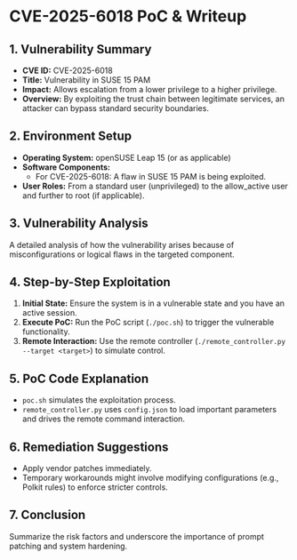 # CVE-2025-6018 PoC & Writeup

## 1. Vulnerability Summary
- **CVE ID:** CVE-2025-6018
- **Title:** Vulnerability in SUSE 15 PAM
- **Impact:** Allows escalation from a lower privilege to a higher privilege.
- **Overview:** By exploiting the trust chain between legitimate services, an attacker can bypass standard security boundaries.

## 2. Environment Setup
- **Operating System:** openSUSE Leap 15 (or as applicable)
- **Software Components:** 
   - For CVE-2025-6018: A flaw in SUSE 15 PAM is being exploited.
- **User Roles:** From a standard user (unprivileged) to the allow_active user and further to root (if applicable).

## 3. Vulnerability Analysis
A detailed analysis of how the vulnerability arises because of misconfigurations or logical flaws in the targeted component.

## 4. Step-by-Step Exploitation
1. **Initial State:** Ensure the system is in a vulnerable state and you have an active session.
2. **Execute PoC:** Run the PoC script (`./poc.sh`) to trigger the vulnerable functionality.
3. **Remote Interaction:** Use the remote controller (`./remote_controller.py --target <target>`) to simulate control.

## 5. PoC Code Explanation
- `poc.sh` simulates the exploitation process.
- `remote_controller.py` uses `config.json` to load important parameters and drives the remote command interaction.

## 6. Remediation Suggestions
- Apply vendor patches immediately.
- Temporary workarounds might involve modifying configurations (e.g., Polkit rules) to enforce stricter controls.

## 7. Conclusion
Summarize the risk factors and underscore the importance of prompt patching and system hardening.
